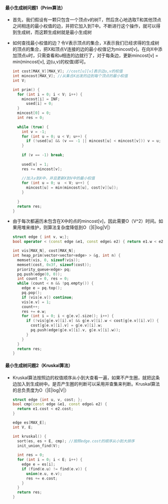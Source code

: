 #### 最小生成树问题1（Prim算法）

- 首先，我们假设有一颗只包含一个顶点v的树T，然后贪心地选取T和其他顶点之间相连的最小权值的边，并把它加入到T中。不断进行这个操作，就可以得到生成树，而这颗生成树就是最小生成树

- 如何查找最小权值的边？令V表示顶点的集合，X表示我们已经求得的生成树的顶点的集合，把X和顶点V连接的边的最小权值记为mincost[v]。在向X中添加顶点u时，只需查看和u相连的边就行了，对于每条边，更新mincost[v] = min(mincost[v],  边(u,v)的权值)即可。

  ```C++
  int cost[MAX_V][MAX_V]; //cost[u][v]表示边u,v的权值
  int mincost[MAX_V]; //从集合X出发的边到每个顶点的最小权值
  int V;

  int prim() {
    for (int i = 0; i < V; i++) {
      mincost[i] = INF;
     	used[i] = 0;
    }
    mincost[0] = 0;
    int res = 0;
    
    while (true) {
      int v = -1;
      for (int u = 0; u < V; u++) {
        if (!used[u] && (v == -1 || mincost[u] < mincost[v])) v = u;
      }
      
      if (v == -1) break;
      
      used[v] = 1;
      res += mincost[v];
      
      //加入v到X中，并且更新X到V中的最小权值
      for (int u = 0; u  < V; u++) {
        mincost[u] = min(mincost[u], cost[v][u]);
      }
      
    }
    return res;
  }
  ```



- 由于每次都遍历未包含在X中的点的mincost[v]，因此需要O（V^2）时间。如果用堆来维护，则算法复杂度降低到O（|E|log|V|）

  ```c++
  struct edge { int v, w;};
  bool operator < (const edge &e1, const edge& e2) { return e1.w < e2.w};

  int vis[MAX_N], cost[MAX_N];
  int heap_prim(vector<vector<edge> > &g, int n) {
    memset(vis, 0, sizeof(vis));
    memset(cost, 0x3f, sizeof(cost));
    priority_queue<edge> pq;
    pq.push(edge(0, 0));
    int count = 0, res = 0;
    while (count < n && !pq.empty()) {
      edge e = pq.top();
      pq.pop();
      if (vis[e.v]) continue;
      vis[e.v] = 1;
      count++;
      res += e.w;
      for (int i = 0; i < g[e.v].size(); i++) {
        if (!vis[g[e.v][i].v] && g[e.v][i].w < cost[g[e.v][i].v]) {
          cost[g[e.v][i].v] = g[e.v][i].w;
          pq.push(edge(g[e.v][i].v, g[e.v][i].w));
        }
      }
    }
    return res;
  }
  ```





#### 最小生成树问题2（Kruskal算法）

- Kruskal算法按照边的权值顺序从小到大查看一遍，如果不产生圈，就把这条边加入到生成树中。是否产生圈的判断可以采用并查集来判断。Kruskal算法的总负责度为O（|E|log|V|）

  ```c++
  struct edge {int u, v, cost; };
  bool cmp(const edge &e1, const edge& e2) {
    return e1.cost < e2.cost;
  }

  edge es[MAX_E];
  int V, E;

  int kruskal() {
    sort(es, es + E, cmp); //按照edge.cost的顺序从小到大排序
    init_union_find(V);
    
    int res = 0;
    for (int i = 0; i < E; i++) {
      edge e = es[i];
      if (find(e.u) != find(e.v)) {
        union(e.u, e.v);
        res += e.cost;
      }
    }
    return res;
  }
  ```